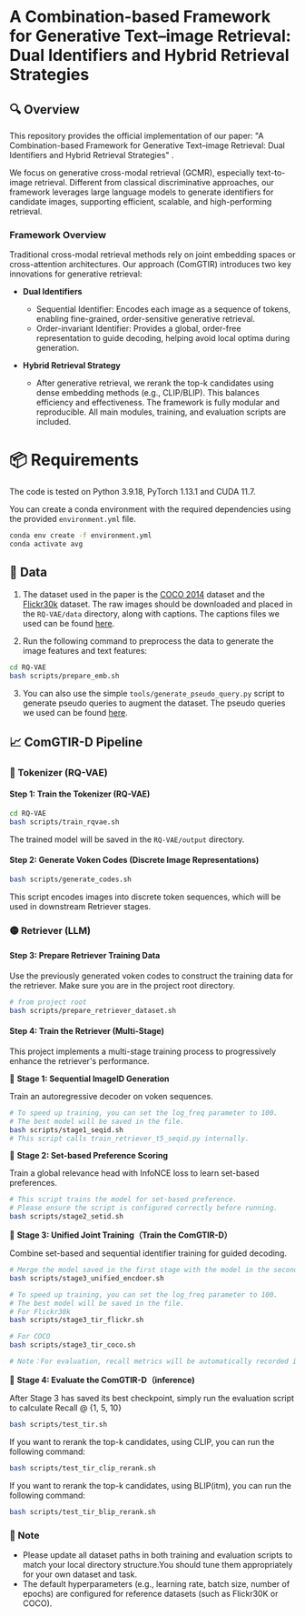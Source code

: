 # A Combination-based Framework for Generative Text–image Retrieval: Dual Identifiers and Hybrid Retrieval Strategies
## 🔍 Overview

This repository provides the official implementation of our paper:
"A Combination-based Framework for Generative Text–image Retrieval: Dual Identifiers and Hybrid Retrieval Strategies" .

We focus on generative cross-modal retrieval (GCMR), especially text-to-image retrieval. Different from classical discriminative approaches, our framework leverages large language models to generate identifiers for candidate images, supporting efficient, scalable, and high-performing retrieval.
###  Framework Overview
Traditional cross-modal retrieval methods rely on joint embedding spaces or cross-attention architectures.
Our approach (ComGTIR) introduces two key innovations for generative retrieval:

- **Dual Identifiers** 
  - Sequential Identifier: Encodes each image as a sequence of tokens, enabling fine-grained, order-sensitive generative retrieval.
  - Order-invariant Identifier: Provides a global, order-free representation to guide decoding, helping avoid local optima during generation.

- **Hybrid Retrieval Strategy**
    - After generative retrieval, we rerank the top-k candidates using dense embedding methods (e.g., CLIP/BLIP). This balances efficiency and effectiveness.
The framework is fully modular and reproducible. All main modules, training, and evaluation scripts are included.

# 📦 Requirements

The code is tested on Python 3.9.18, PyTorch 1.13.1 and CUDA 11.7. 

You can create a conda environment with the required dependencies using the provided `environment.yml` file.

```bash 
conda env create -f environment.yml
conda activate avg
```

## 🧾 Data

1. The dataset used in the paper is the [COCO 2014](http://cocodataset.org/#download) dataset and the [Flickr30k](https://www.kaggle.com/hsankesara/flickr-image-dataset) dataset. The raw images should be downloaded and placed in the `RQ-VAE/data` directory, along with captions. The captions files we used can be found [here](https://drive.google.com/drive/folders/1SNw5N9GZb7ABb2TPnmMYHuxdd_odgAQc?usp=sharing).

2. Run the following command to preprocess the data to generate the image features and text features:

```bash
cd RQ-VAE
bash scripts/prepare_emb.sh
```

3. You can also use the simple `tools/generate_pseudo_query.py` script to generate pseudo queries to augment the dataset. The pseudo queries we used can be found [here](https://drive.google.com/drive/folders/1SNw5N9GZb7ABb2TPnmMYHuxdd_odgAQc?usp=sharing).


## 📈 ComGTIR-D Pipeline

### 🔵 Tokenizer (RQ-VAE)

#### Step 1: Train the Tokenizer (RQ-VAE)

```bash
cd RQ-VAE
bash scripts/train_rqvae.sh
```

The trained model will be saved in the `RQ-VAE/output` directory.

#### Step 2: Generate Voken Codes (Discrete Image Representations)

```bash
bash scripts/generate_codes.sh
```

This script encodes images into discrete token sequences, which will be used in downstream Retriever stages.


### 🟡 Retriever (LLM)

#### Step 3: Prepare Retriever Training Data

Use the previously generated voken codes to construct the training data for the retriever. Make sure you are in the project root directory.

```bash
# from project root
bash scripts/prepare_retriever_dataset.sh
```

#### Step 4: Train the Retriever (Multi-Stage)

This project implements a multi-stage training process to progressively enhance the retriever's performance.



🔹 **Stage 1: Sequential ImageID Generation**

Train an autoregressive decoder on voken sequences.

```bash
# To speed up training, you can set the log_freq parameter to 100. 
# The best model will be saved in the file.
bash scripts/stage1_seqid.sh
# This script calls train_retriever_t5_seqid.py internally.
```
🔹 **Stage 2: Set-based Preference Scoring**

Train a global relevance head with InfoNCE loss to learn set-based preferences.

```bash
# This script trains the model for set-based preference.
# Please ensure the script is configured correctly before running.
bash scripts/stage2_setid.sh
```

🔹 **Stage 3: Unified Joint Training（Train the ComGTIR-D）**

Combine set-based and sequential identifier training for guided decoding.

```bash
# Merge the model saved in the first stage with the model in the second stage.
bash scripts/stage3_unified_encdoer.sh

# To speed up training, you can set the log_freq parameter to 100. 
# The best model will be saved in the file.
# For Flickr30k
bash scripts/stage3_tir_flickr.sh

# For COCO
bash scripts/stage3_tir_coco.sh

# Note：For evaluation, recall metrics will be automatically recorded in the log file and wandb.
```



🔹 **Stage 4: Evaluate the ComGTIR-D（inference)**

After Stage 3 has saved its best checkpoint, simply run the evaluation script to  calculate Recall @ {1, 5, 10}
```bash
bash scripts/test_tir.sh
```

If you want to rerank the top-k candidates, using CLIP, you can run the following command:

```bash
bash scripts/test_tir_clip_rerank.sh
```

If you want to rerank the top-k candidates, using BLIP(itm), you can run the following command:

```bash
bash scripts/test_tir_blip_rerank.sh
```




### 📌 Note

- Please update all dataset paths in both training and evaluation scripts to match your local directory structure.You should tune them appropriately for your own dataset and task.
- The default hyperparameters (e.g., learning rate, batch size, number of epochs) are configured for reference datasets (such as Flickr30K or COCO).  
  
